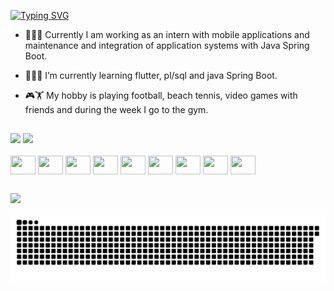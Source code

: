 [![Typing SVG](https://readme-typing-svg.herokuapp.com/?color=6642EE&size=35&center=false&vCenter=false&width=1000&lines=HELLO,+My+name+is+Willyan+Tomaz;I'm+19+years+old;I'm+from+Brazil;Future+software+engineer;Full+Stack+Intern;Be+Welcome!+:%29)](https://git.io/typing-svg)


- 👨🏻‍💻 Currently I am working as an intern with mobile applications and maintenance and integration of application systems with Java Spring Boot.
- 👨🏻‍🎓 I’m currently learning flutter, pl/sql and java Spring Boot.
- 🎮🏋️ My hobby is playing football, beach tennis, video games with friends and during the week I go to the gym.



  ##
<div> 
 <img height="180em" src="https://github-readme-stats.vercel.app/api?username=willyantomaz&show_icons=true&theme=gotham&include_all_commits=true&count_private=true"/>
<img height="180em" src="https://github-readme-stats.vercel.app/api/top-langs/?username=willyantomaz&layout=compact&theme=gotham"/>

  
</div>
<div style="display: inline_block"><br>
<img align="center" alt="" height="30" width="40" src='https://cdn.jsdelivr.net/gh/devicons/devicon/icons/java/java-original.svg'>
<img align="center" alt="" height="30" width="40" src='https://cdn.jsdelivr.net/gh/devicons/devicon/icons/dart/dart-original.svg'>
<img align="center" alt="" height="30" width="40" src='https://cdn.jsdelivr.net/gh/devicons/devicon/icons/mongodb/mongodb-original.svg'>
<img align="center" alt="" height="30" width="40" src='https://cdn.jsdelivr.net/gh/devicons/devicon/icons/mysql/mysql-original.svg'>
<img align="center" alt="" height="30" width="40" src='https://cdn.jsdelivr.net/gh/devicons/devicon/icons/git/git-original.svg'>
<img align="center" alt="" height="30" width="40" src='https://cdn.jsdelivr.net/gh/devicons/devicon/icons/github/github-original.svg'>
<img align="center" alt="" height="30" width="40" src='https://cdn.jsdelivr.net/gh/devicons/devicon/icons/gitlab/gitlab-original.svg'>
<img align="center" alt="" height="30" width="40" src='https://cdn.jsdelivr.net/gh/devicons/devicon/icons/flutter/flutter-original.svg'>
<img align="center" alt="" height="30" width="40" src='https://cdn.jsdelivr.net/gh/devicons/devicon/icons/spring/spring-original.svg'>
</div>
 
##
<a href="https://www.linkedin.com/in/willyantomaz/" target="_blank"><img src="https://img.shields.io/badge/-LinkedIn-%230077B5?style=for-the-badge&logo=linkedin&logoColor=white" target="_blank"></a> 

<picture>
  <source
    media="(prefers-color-scheme: dark)"
    srcset="https://raw.githubusercontent.com/willyantomaz/willyantomaz/output/github-contribution-grid-snake-dark.svg"
  />
  <img
    alt="github contribution grid snake animation"
    src="https://raw.githubusercontent.com/willyantomaz/willyantomaz/output/github-contribution-grid-snake-dark.svg"
  />
</picture>
